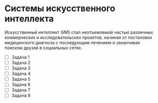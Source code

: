 # Системы искусственного интеллекта
Искусственный интеллект (ИИ) стал неотъемлемой частью различных коммерческих и исследовательских проектов, начиная от постановки медицинского диагноза c последующим лечением и заканчивая поиском друзей в социальных сетях.
- [ ] Задача 1
- [ ] Задача 2
- [ ] Задача 3
- [ ] Задача 4
- [ ] Задача 5
- [ ] Задача 6
- [ ] Задача 7
- [ ] Задача 8

